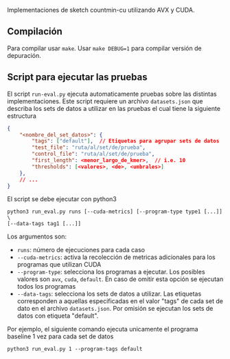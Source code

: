 Implementaciones de sketch countmin-cu utilizando AVX y CUDA.

## Compilación

Para compilar usar `make`. Usar `make DEBUG=1` para compilar versión de
depuración.

## Script para ejecutar las pruebas

El script `run-eval.py` ejecuta automaticamente pruebas sobre las distintas
implementaciones. Este script requiere un archivo `datasets.json` que describa
los sets de datos a utilizar en las pruebas el cual tiene la siguiente
estructura

```json
{
    "<nombre_del_set_datos>": {
        "tags": ["default"],  // Etiquetas para agrupar sets de datos
        "test_file": "ruta/al/set/de/prueba",
        "control_file": "ruta/al/set/de/prueba",
        "first_length": <menor_largo_de_kmer>,  // i.e. 10
        "thresholds": [<valores>, <de>, <umbrales>]
    },
    // ...
}
```

El script se debe ejecutar con python3

```
python3 run_eval.py runs [--cuda-metrics] [--program-type type1 [...]] \
[--data-tags tag1 [...]]
```

Los argumentos son:

* `runs`: número de ejecuciones para cada caso
* `--cuda-metrics`: activa la recolección de metricas adicionales para los
programas que utilizan CUDA
* `--program-type`: selecciona los programas a ejecutar. Los posibles valores
son `avx`, `cuda`, `default`. En caso de omitir esta opción se ejecutan todos
los programas
* `--data-tags`: selecciona los sets de datos a utilizar. Las etiquetas
corresponden a aquellas especificadas en el valor "tags" de cada set de dato
en el archivo `datasets.json`. Por omisión se ejecutan los sets de datos con
etiqueta "default".

Por ejemplo, el siguiente comando ejecuta unicamente el programa baseline 1 vez
para cada set de datos

```
python3 run_eval.py 1 --program-tags default
```
